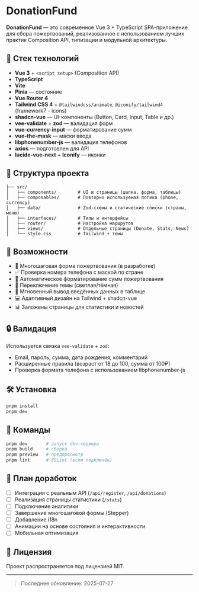 # DonationFund

**DonationFund** — это современное Vue 3 + TypeScript SPA-приложение для сбора пожертвований, реализованное с использованием лучших практик Composition API, типизации и модульной архитектуры.

## 🚀 Стек технологий

- **Vue 3** + `<script setup>` (Composition API)
- **TypeScript**
- **Vite**
- **Pinia** — состояние
- **Vue Router 4**
- **Tailwind CSS 4** + `@tailwindcss/animate`, `@iconify/tailwind4` (framework7 - icons)
- **shadcn-vue** — UI-компоненты (Button, Card, Input, Table и др.)
- **vee-validate** + **zod** — валидация форм
- **vue-currency-input** — форматирование сумм
- **vue-the-mask** — маски ввода
- **libphonenumber-js** — валидация телефонов
- **axios** — подготовлен для API
- **lucide-vue-next** + **Iconify** — иконки

## 📁 Структура проекта

```
├── src/
│   ├── components/        # UI и страницы (шапка, форма, таблицы)
│   ├── composables/       # Повторно используемая логика (phone, currency)
│   ├── data/              # Zod-схемы и статические списки (страны, меню)
│   ├── interfaces/        # Типы и интерфейсы
│   ├── router/            # Настройка маршрутов
│   ├── views/             # Отдельные страницы (Donate, Stats, News)
│   └── style.css          # Tailwind + темы
```

## 🧩 Возможности

- 📄 Многошаговая форма пожертвования (в разработке)
- ✅ Проверка номера телефона с маской по стране
- 💸 Автоматическое форматирование сумм пожертвования
- 🎨 Переключение темы (светлая/тёмная)
- 💬 Мгновенный вывод введённых данных в таблице
- 💻 Адаптивный дизайн на Tailwind + shadcn-vue
- 📊 Заложены страницы для статистики и новостей

## 🔒 Валидация

Используется связка `vee-validate` + `zod`:

- Email, пароль, сумма, дата рождения, комментарий
- Расширенные правила (возраст от 18 до 100, сумма от 100₽)
- Проверка формата телефона с использованием libphonenumber-js

## 🛠 Установка

```bash
pnpm install
pnpm dev
```

## 🧪 Команды

```bash
pnpm dev       # запуск dev-сервера
pnpm build     # сборка
pnpm preview   # предпросмотр
pnpm lint      # ESLint (если подключён)
```

## 📌 План доработок

- [ ] Интеграция с реальным API (`/api/register`, `/api/donations`)
- [ ] Реализация страницы статистики (`/stats`)
- [ ] Подключение аналитики
- [ ] Завершение многошаговой формы (Stepper)
- [ ] Добавление i18n
- [ ] Анимации на основе состояния и интерактивности
- [ ] Мобильная оптимизация

## 📄 Лицензия

Проект распространяется под лицензией MIT.

---

> Последнее обновление: 2025-07-27
